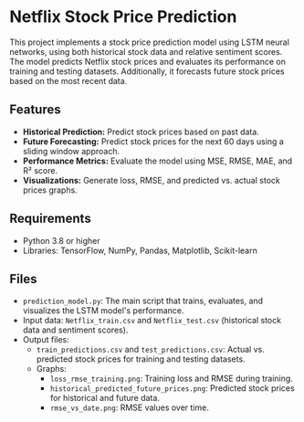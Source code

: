 # Netflix Stock Price Prediction

This project implements a stock price prediction model using LSTM neural networks, using both historical stock data and relative sentiment scores. The model predicts Netflix stock prices and evaluates its performance on training and testing datasets. Additionally, it forecasts future stock prices based on the most recent data.

## Features
- **Historical Prediction:** Predict stock prices based on past data.
- **Future Forecasting:** Predict stock prices for the next 60 days using a sliding window approach.
- **Performance Metrics:** Evaluate the model using MSE, RMSE, MAE, and R² score.
- **Visualizations:** Generate loss, RMSE, and predicted vs. actual stock prices graphs.

## Requirements
- Python 3.8 or higher
- Libraries: TensorFlow, NumPy, Pandas, Matplotlib, Scikit-learn

## Files
- `prediction_model.py`: The main script that trains, evaluates, and visualizes the LSTM model's performance.
- Input data: `Netflix_train.csv` and `Netflix_test.csv` (historical stock data and sentiment scores).
- Output files:
  - `train_predictions.csv` and `test_predictions.csv`: Actual vs. predicted stock prices for training and testing datasets.
  - Graphs:
    - `loss_rmse_training.png`: Training loss and RMSE during training.
    - `historical_predicted_future_prices.png`: Predicted stock prices for historical and future data.
    - `rmse_vs_date.png`: RMSE values over time.
